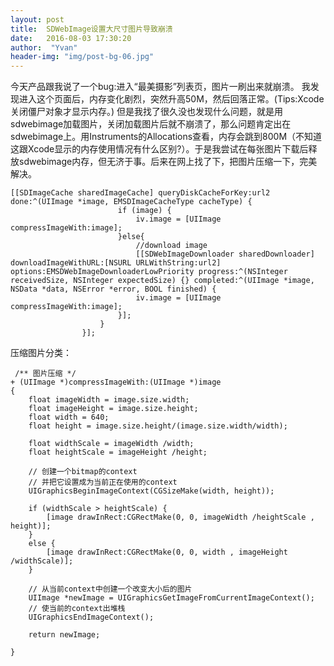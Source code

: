 ```yaml
---
layout: post
title:  SDWebImage设置大尺寸图片导致崩溃
date:   2016-08-03 17:30:20
author:  "Yvan"
header-img: "img/post-bg-06.jpg"
---
```

今天产品跟我说了一个bug:进入“最美摄影”列表页，图片一刷出来就崩溃。
我发现进入这个页面后，内存变化剧烈，突然升高50M，然后回落正常。(Tips:Xcode关闭僵尸对象才显示内存。)
但是我找了很久没也发现什么问题，就是用sdwebimage加载图片，关闭加载图片后就不崩溃了，那么问题肯定出在sdwebimage上。用Instruments的Allocations查看，内存会跳到800M（不知道这跟Xcode显示的内存使用情况有什么区别?）。于是我尝试在每张图片下载后释放sdwebimage内存，但无济于事。后来在网上找了下，把图片压缩一下，完美解决。

	[[SDImageCache sharedImageCache] queryDiskCacheForKey:url2 done:^(UIImage *image, EMSDImageCacheType cacheType) {
	                        if (image) {
	                            iv.image = [UIImage compressImageWith:image];
	                        }else{
	                            //download image
	                            [[SDWebImageDownloader sharedDownloader] downloadImageWithURL:[NSURL URLWithString:url2] options:EMSDWebImageDownloaderLowPriority progress:^(NSInteger receivedSize, NSInteger expectedSize) {} completed:^(UIImage *image, NSData *data, NSError *error, BOOL finished) {
                                iv.image = [UIImage compressImageWith:image];
                            }];
                        }
                    }];
                    
 压缩图片分类：
 
	 /** 图片压缩 */
	+ (UIImage *)compressImageWith:(UIImage *)image
	{
	    float imageWidth = image.size.width;
	    float imageHeight = image.size.height;
	    float width = 640;
	    float height = image.size.height/(image.size.width/width);
	    
	    float widthScale = imageWidth /width;
	    float heightScale = imageHeight /height;
	    
	    // 创建一个bitmap的context
	    // 并把它设置成为当前正在使用的context
	    UIGraphicsBeginImageContext(CGSizeMake(width, height));
	    
	    if (widthScale > heightScale) {
	        [image drawInRect:CGRectMake(0, 0, imageWidth /heightScale , height)];
	    }
	    else {
	        [image drawInRect:CGRectMake(0, 0, width , imageHeight /widthScale)];
	    }
	    
	    // 从当前context中创建一个改变大小后的图片
	    UIImage *newImage = UIGraphicsGetImageFromCurrentImageContext();
	    // 使当前的context出堆栈
	    UIGraphicsEndImageContext();
	    
	    return newImage;
    
	}
